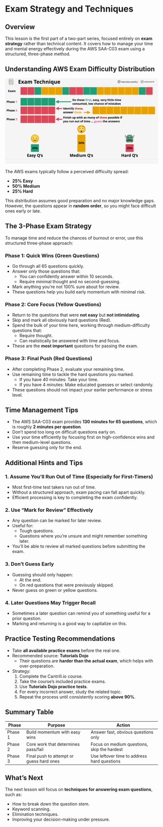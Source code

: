# Exam Strategy and Techniques

## Overview

This lesson is the first part of a two-part series, focused entirely on **exam strategy** rather than technical content. It covers how to manage your time and mental energy effectively during the AWS SAA-C03 exam using a structured, three-phase method.

## Understanding AWS Exam Difficulty Distribution

![alt text](./Images/image.png)

The AWS exams typically follow a perceived difficulty spread:

- **25% Easy**
- **50% Medium**
- **25% Hard**

This distribution assumes good preparation and no major knowledge gaps. However, the questions appear in **random order**, so you might face difficult ones early or late.

## The 3-Phase Exam Strategy

To manage time and reduce the chances of burnout or error, use this structured three-phase approach:

### Phase 1: Quick Wins (Green Questions)

- Go through all 65 questions quickly.
- Answer only those questions that:
  - You can confidently answer within 10 seconds.
  - Require minimal thought and no second-guessing.
- Mark anything you're not 100% sure about for review.
- These questions help you build early momentum with minimal risk.

### Phase 2: Core Focus (Yellow Questions)

- Return to the questions that were **not easy** but **not intimidating**.
- Skip and mark all obviously hard questions (Red).
- Spend the bulk of your time here, working through medium-difficulty questions that:
  - Require thought.
  - Can realistically be answered with time and focus.
- These are the **most important** questions for passing the exam.

### Phase 3: Final Push (Red Questions)

- After completing Phase 2, evaluate your remaining time.
- Use remaining time to tackle the hard questions you marked.
  - If you have 40 minutes: Take your time.
  - If you have 4 minutes: Make educated guesses or select randomly.
- These questions should not impact your earlier performance or stress level.

## Time Management Tips

- The AWS SAA-C03 exam provides **130 minutes for 65 questions**, which is roughly **2 minutes per question**.
- Don’t spend too long on difficult questions early on.
- Use your time efficiently by focusing first on high-confidence wins and then medium-level questions.
- Reserve guessing only for the end.

## Additional Hints and Tips

### 1. Assume You’ll Run Out of Time (Especially for First-Timers)

- Most first-time test takers run out of time.
- Without a structured approach, exam pacing can fall apart quickly.
- Efficient processing is key to completing the exam confidently.

### 2. Use “Mark for Review” Effectively

- Any question can be marked for later review.
- Useful for:
  - Tough questions.
  - Questions where you’re unsure and might remember something later.
- You’ll be able to review all marked questions before submitting the exam.

### 3. Don’t Guess Early

- Guessing should only happen:
  - At the end.
  - On red questions that were previously skipped.
- Never guess on green or yellow questions.

### 4. Later Questions May Trigger Recall

- Sometimes a later question can remind you of something useful for a prior question.
- Marking and returning is a good way to capitalize on this.

## Practice Testing Recommendations

- Take **all available practice exams** before the real one.
- Recommended source: **Tutorials Dojo**
  - Their questions are **harder than the actual exam**, which helps with over-preparation.
- Strategy:
  1. Complete the Cantrill.io course.
  2. Take the course’s included practice exams.
  3. Use **Tutorials Dojo practice tests**.
  4. For every incorrect answer, study the related topic.
  5. Repeat the process until consistently scoring **above 90%**.

## Summary Table

| Phase   | Purpose                                  | Action                                      |
| ------- | ---------------------------------------- | ------------------------------------------- |
| Phase 1 | Build momentum with easy wins            | Answer fast, obvious questions only         |
| Phase 2 | Core work that determines pass/fail      | Focus on medium questions, skip the hardest |
| Phase 3 | Final push to attempt or guess hard ones | Use leftover time to address hard questions |

## What’s Next

The next lesson will focus on **techniques for answering exam questions**, such as:

- How to break down the question stem.
- Keyword scanning.
- Elimination techniques.
- Improving your decision-making under pressure.
